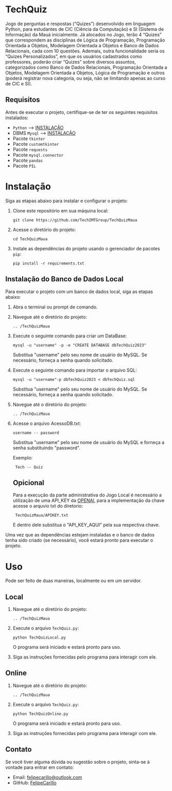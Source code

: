 # TechQuiz
Jogo de perguntas e respostas (“Quizes”) desenvolvido em linguagem Python, para estudantes de CIC (Ciência da Computação) e SI (Sistema de Informação) da Mauá inicialmente.
Já alocados no Jogo, terão 4 “Quizes” que correspondem as disciplinas de Lógica de Programação, Programação Orientada a Objetos, Modelagem Orientada a Objetos e Banco de Dados Relacionais, cada com 10 questões.
Ademais, outra funcionalidade seria os “Quizes Personalizados”, em que os usuários cadastrados como professores, poderão criar “Quizes” sobre diversos assuntos, categorizados como Banco de Dados Relacionais, Programação Orientada a Objetos, Modelagem Orientada a Objetos, Lógica de Programação e outros (poderá registrar nova categoria, ou seja, não se limitando apenas ao curso de CIC e SI). 
## Requisitos
Antes de executar o projeto, certifique-se de ter os seguintes requisitos instalados:
- `Python` --> [INSTALAÇÃO](https://python.org.br/instalacao-windows/)
- DBMS `Mysql` --> [INSTALAÇÃO](https://www.alura.com.br/artigos/mysql-do-download-e-instalacao-ate-sua-primeira-tabela)
- Pacote `tkinter`
- Pacote `customtkinter`
- Pacote `requests`
- Pacote `mysql.connector`
- Pacote `pandas`
- Pacote `PIL`

# Instalação

Siga as etapas abaixo para instalar e configurar o projeto:
1. Clone este repositório em sua máquina local:
   
   ```shell
   git clone https://github.com/TechIMTGroup/TechQuizMaua
   ```
2. Acesse o diretório do projeto:
   
   ```shell
   cd TechQuizMaua
   ```
3. Instale as dependências do projeto usando o gerenciador de pacotes `pip`:
   
   ```shell
   pip install -r requirements.txt
   ```

## Instalação do Banco de Dados Local

Para executar o projeto com um banco de dados local, siga as etapas abaixo:

1. Abra o terminal ou prompt de comando.

2. Navegue até o diretório do projeto:

    ```shell
    .. /TechQuizMaua
    ```
3. Execute o seguinte comando para criar um DataBase:
    
    ```shell
    mysql -u "username" -p -e "CREATE DATABASE dbTechQuiz2023"
    ```
    Substitua "username" pelo seu nome de usuário do MySQL.
    Se necessário, forneça a senha quando solicitado.
5. Execute o seguinte comando para importar o arquivo SQL:

    ```shell
    mysql -u "username"-p dbTechQuiz2023 < dbTechQuiz.sql
    ```
    Substitua "username" pelo seu nome de usuário do MySQL.
    Se necessário, forneça a senha quando solicitado.

4. Navegue até o diretório do projeto:

    ```shell
    .. /TechQuizMaua
    ```
5. Acesse o arquivo AcessoDB.txt: 

    ```shell
    username -- password
    ```
   Substitua "username" pelo seu nome de usuário do MySQL e forneça a senha substituindo "password".
   
   Exemplo:
   ```shell
    Tech -- Quiz
    ```
   ## Opicional
      Para a execução da parte administrativa do Jogo Local é necessário a utilização de uma API_KEY da [OPENAI](https://platform.openai.com/account/api-keys), para a implementação da chave acesse o arquvio txt do diretorio:
      ```shell
       TechQuizMaua/APIKEY.txt
      ```
      E dentro dele substitua o "API_KEY_AQUI" pela sua respectiva chave.
 
Uma vez que as dependências estejam instaladas e o banco de dados tenha sido criado (se necessário), você estará pronto para executar o projeto.

# Uso
Pode ser feito de duas maneiras, localmente ou em um servidor.
   ## Local

   1. Navegue até o diretório do projeto:

       ```shell
       .. /TechQuizMaua
       ```
   2. Execute o arquivo `TechQuiz.py`:

      ```shell
      python TechQuizLocal.py
      ```
      O programa será iniciado e estará pronto para uso.

   3. Siga as instruções fornecidas pelo programa para interagir com ele.

   ## Online 

   1. Navegue até o diretório do projeto:

       ```shell
       .. /TechQuizMaua
       ```
   2. Execute o arquivo `TechQuiz.py`:

      ```shell
      python TechQuizOnline.py
      ```
      O programa será iniciado e estará pronto para uso.

   3. Siga as instruções fornecidas pelo programa para interagir com ele.

## Contato
  
Se você tiver alguma dúvida ou sugestão sobre o projeto, sinta-se à vontade para entrar em contato:
- Email: felipecarillo@outlook.com
- GitHub: [FelipeCarillo](https://github.com/FelipeCarillo)

